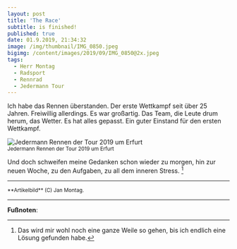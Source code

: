 ```yaml
---
layout: post
title: 'The Race'
subtitle: is finished!
published: true
date: 01.9.2019, 21:34:32
image: /img/thumbnail/IMG_0850.jpeg
bigimg: /content/images/2019/09/IMG_0850@2x.jpeg
tags:
  - Herr Montag
  - Radsport
  - Rennrad
  - Jedermann Tour
---
```

Ich habe das Rennen überstanden. Der erste Wettkampf seit über 25 Jahren. Freiwillig allerdings. Es war großartig. Das Team, die Leute drum herum, das Wetter. Es hat alles gepasst. Ein guter Einstand für den ersten Wettkampf.

![Jedermann Rennen der Tour 2019 um Erfurt]({{site.baseurl}}/content/images/2019/09/IMG_0850@2x.jpeg)<br />
<small>Jedermann Rennen der Tour 2019 um Erfurt</small>

Und doch schweifen meine Gedanken schon wieder zu morgen, hin zur neuen Woche, zu den Aufgaben, zu all dem inneren Stress. [^1]

---

<small>
**Artikelbild** (C) Jan Montag.
</small>

---

**Fußnoten**:

[^1]: Das wird mir wohl noch eine ganze Weile so gehen, bis ich endlich eine Lösung gefunden habe.
